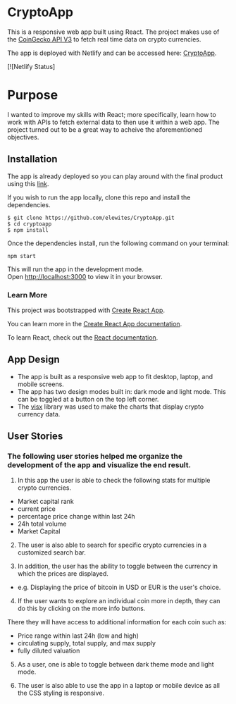 # CryptoApp

This is a responsive web app built using React. The project makes use of the [CoinGecko API V3](https://www.coingecko.com/api/documentations/v3#/) to fetch real time data on crypto currencies. 

The app is deployed with Netlify and can be accessed here: [CryptoApp](https://crypt0-app.netlify.app/).


[![Netlify Status]


# Purpose

I wanted to improve my skills with React; more specifically, learn how to work with APIs to fetch external data to then use it within a web app. The project turned out to be a great way to acheive the aforementioned objectives. 


## Installation

The app is already deployed so you can play around with the final product using this [link](https://crypt0-app.netlify.app/).

If you wish to run the app locally, clone this repo and install the dependencies. 

```
$ git clone https://github.com/elewites/CryptoApp.git
$ cd cryptoapp
$ npm install 
```

Once the dependencies install, run the following command on your terminal:

`npm start`

This will run the app in the development mode.\
Open [http://localhost:3000](http://localhost:3000) to view it in your browser.

### Learn More 

This project was bootstrapped with [Create React App](https://github.com/facebook/create-react-app).

You can learn more in the [Create React App documentation](https://facebook.github.io/create-react-app/docs/getting-started).

To learn React, check out the [React documentation](https://reactjs.org/).

## App Design
- The app is built as a responsive web app to fit desktop, laptop, and mobile screens.
- The app has two design modes built in: dark mode and light mode. This can be toggled at a button on the top left corner. 
- The [visx](https://airbnb.io/visx/) library was used to make the charts that display crypto currency data. 

## User Stories
### The following user stories helped me organize the development of the app and visualize the end result. 

1. In this app the user is able to check the following stats for multiple crypto currencies.

- Market capital rank
- current price
- percentage price change within last 24h
- 24h total volume
- Market Capital

2. The user is also able to search for specific crypto currencies in a customized search bar.

3. In addition, the user has the ability to toggle between the currency in which the prices are displayed.

- e.g. Displaying the price of bitcoin in USD or EUR is the user's choice.

4. If the user wants to explore an individual coin more in depth, they can do this by clicking on the more info buttons.

There they will have access to additional information for each coin such as:

- Price range within last 24h (low and high)
- circulating supply, total supply, and max supply
- fully diluted valuation

5. As a user, one is able to toggle between dark theme mode and light mode.

6. The user is also able to use the app in a laptop or mobile device as all the CSS styling is responsive.
